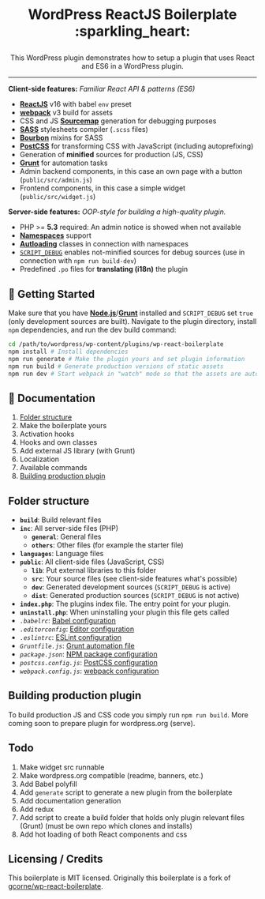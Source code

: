 <h1><p align="center">WordPress ReactJS Boilerplate :sparkling_heart:</p></h1>
<p align="center">This WordPress plugin demonstrates how to setup a plugin that uses React and ES6 in a WordPress plugin.</p>

---

**Client-side features:** _Familiar React API & patterns (ES6)_
* [**ReactJS**](https://reactjs.org/) v16 with babel `env` preset
* [**webpack**](https://webpack.js.org/) v3 build for assets
* CSS and JS [**Sourcemap**](https://www.html5rocks.com/en/tutorials/developertools/sourcemaps/) generation for debugging purposes
* [**SASS**](http://sass-lang.com/) stylesheets compiler (`.scss` files)
* [**Bourbon**](http://bourbon.io/) mixins for SASS
* [**PostCSS**](http://postcss.org/) for transforming CSS with JavaScript (including autoprefixing)
* Generation of **minified** sources for production (JS, CSS)
* [**Grunt**](https://gruntjs.com/) for automation tasks
* Admin backend components, in this case an own page with a button (`public/src/admin.js`)
* Frontend components, in this case a simple widget (`public/src/widget.js`)

**Server-side features:** _OOP-style for building a high-quality plugin._
* PHP >= **5.3** required: An admin notice is showed when not available
* [**Namespaces**](http://php.net/manual/en/language.namespaces.rationale.php) support
* [**Autloading**](http://php.net/manual/en/language.oop5.autoload.php) classes in connection with namespaces
* [`SCRIPT_DEBUG`](https://codex.wordpress.org/Debugging_in_WordPress#SCRIPT_DEBUG) enables not-minified sources for debug sources (use in connection with `npm run build-dev`)
* Predefined `.po` files for **translating (i18n)** the plugin

## :mountain_bicyclist: Getting Started

Make sure that you have [**Node.js**](https://nodejs.org/en/)/[**Grunt**](https://gruntjs.com/getting-started) installed and `SCRIPT_DEBUG` set `true` (only development sources are built). Navigate to the plugin directory, install `npm` dependencies, and run the dev build command:

```sh
cd /path/to/wordpress/wp-content/plugins/wp-react-boilerplate
npm install # Install dependencies
npm run generate # Make the plugin yours and set plugin information
npm run build # Generate production versions of static assets
npm run dev # Start webpack in "watch" mode so that the assets are automatically compiled when a file changes
```

## :book: Documentation

1. [Folder structure](#folder-structure)
1. Make the boilerplate yours
1. Activation hooks
1. Hooks and own classes
1. Add external JS library (with Grunt)
1. Localization
1. Available commands
1. [Building production plugin](#building-production-plugin)

## Folder structure
* **`build`**: Build relevant files
* **`inc`**: All server-side files (PHP)
    * **`general`**: General files
    * **`others`**: Other files (for example the starter file)
* **`languages`**: Language files
* **`public`**: All client-side files (JavaScript, CSS)
    * **`lib`**: Put external libraries to this folder
    * **`src`**: Your source files (see client-side features what's possible)
    * **`dev`**: Generated development sources (`SCRIPT_DEBUG` is active)
    * **`dist`**: Generated production sources (`SCRIPT_DEBUG` is not active)
* **`index.php`**: The plugins index file. The entry point for your plugin.
* **`uninstall.php`**: When uninstalling your plugin this file gets called
* _`.babelrc`_: [Babel configuration](https://babeljs.io/docs/usage/babelrc/)
* _`.editorconfig`_: [Editor configuration](http://editorconfig.org/)
* _`.eslintrc`_: [ESLint configuration](https://eslint.org/docs/user-guide/configuring)
* _`Gruntfile.js`_: [Grunt automation file](https://gruntjs.com/sample-gruntfile)
* _`package.json`_: [NPM package configuration](https://docs.npmjs.com/files/package.json)
* _`postcss.config.js`_: [PostCSS configuration](https://github.com/postcss/postcss-loader#configuration)
* _`webpack.config.js`_: [webpack configuration](https://webpack.github.io/docs/configuration.html)

## Building production plugin
To build production JS and CSS code you simply run `npm run build`. More coming soon to prepare plugin for wordpress.org (serve).

## Todo

1. Make widget src runnable
1. Make wordpress.org compatible (readme, banners, etc.)
1. Add Babel polyfill
1. Add `generate` script to generate a new plugin from the boilerplate
1. Add documentation generation
1. Add redux
1. Add script to create a build folder that holds only plugin relevant files (Grunt) (must be own repo which clones and installs)
1. Add hot loading of both React components and css

## Licensing / Credits
This boilerplate is MIT licensed. Originally this boilerplate is a fork of [gcorne/wp-react-boilerplate](https://github.com/gcorne/wp-react-boilerplate).
